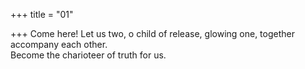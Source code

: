 +++
title = "01"

+++
Come here! Let us two, o child of release, glowing one, together  
accompany each other.  
Become the charioteer of truth for us.  